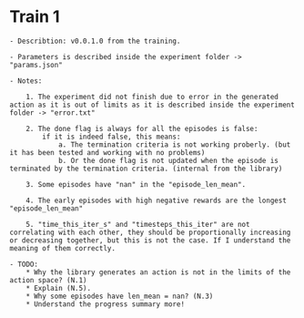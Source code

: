 # Train 1
	
	- Describtion: v0.0.1.0 from the training.

	- Parameters is described inside the experiment folder -> "params.json"

	- Notes:

		1. The experiment did not finish due to error in the generated action as it is out of limits as it is described inside the experiment folder -> "error.txt"

		2. The done flag is always for all the episodes is false:
			if it is indeed false, this means:
				a. The termination criteria is not working proberly. (but it has been tested and working with no problems)
				b. Or the done flag is not updated when the episode is terminated by the termination criteria. (internal from the library)

		3. Some episodes have "nan" in the "episode_len_mean".
		
		4. The early episodes with high negative rewards are the longest "episode_len_mean"

		5. "time_this_iter_s" and "timesteps_this_iter" are not correlating with each other, they should be proportionally increasing or decreasing together, but this is not the case. If I understand the meaning of them correctly.

	- TODO:
		* Why the library generates an action is not in the limits of the action space? (N.1)
		* Explain (N.5).
		* Why some episodes have len_mean = nan? (N.3)
		* Understand the progress summary more!

